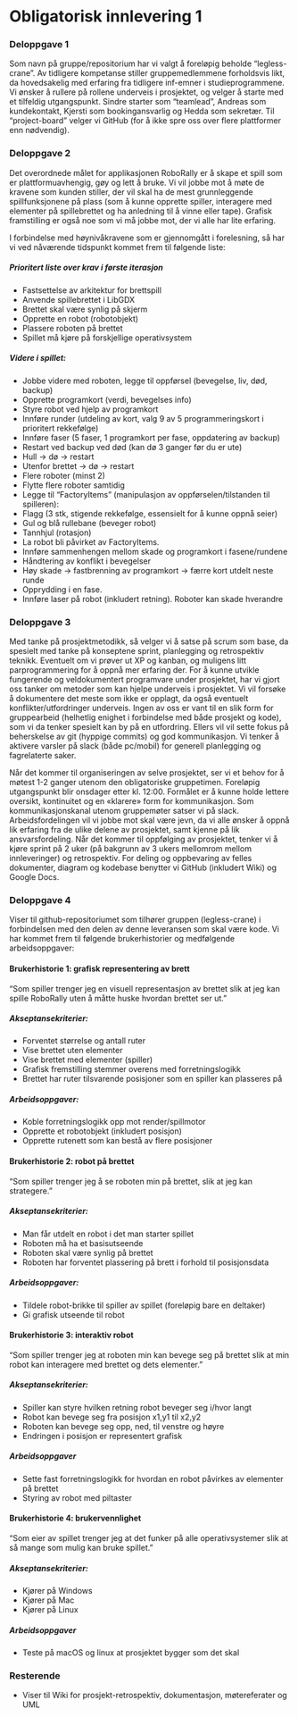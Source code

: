 # Obligatorisk innlevering 1

### Deloppgave 1
Som navn på gruppe/repositorium har vi valgt å foreløpig beholde “legless-crane”. 
Av tidligere kompetanse stiller gruppemedlemmene forholdsvis likt, da hovedsakelig med erfaring fra tidligere inf-emner i studieprogrammene. 
Vi ønsker å rullere på rollene underveis i prosjektet, og velger å starte med et tilfeldig utgangspunkt. 
Sindre starter som “teamlead”, Andreas som kundekontakt, Kjersti som bookingansvarlig og Hedda som sekretær. 
Til “project-board” velger vi GitHub (for å ikke spre oss over flere plattformer enn nødvendig).

### Deloppgave 2
Det overordnede målet for applikasjonen RoboRally er å skape et spill som er plattformuavhengig, gøy og lett å bruke. 
Vi vil jobbe mot å møte de kravene som kunden stiller, der vil skal ha de mest grunnleggende spillfunksjonene på plass (som å kunne opprette spiller, interagere med elementer på spillebrettet og ha anledning til å vinne eller tape). 
Grafisk framstilling er også noe som vi må jobbe mot, der vi alle har lite erfaring. 

I forbindelse med høynivåkravene som er gjennomgått i forelesning, så har vi ved nåværende tidspunkt kommet frem til følgende liste:

##### Prioritert liste over krav i første iterasjon
- Fastsettelse av arkitektur for brettspill
- Anvende spillebrettet i LibGDX
- Brettet skal være synlig på skjerm
- Opprette en robot (robotobjekt)
- Plassere roboten på brettet
- Spillet må kjøre på forskjellige operativsystem

##### Videre i spillet:
- Jobbe videre med roboten, legge til oppførsel (bevegelse, liv, død, backup)
- Opprette programkort (verdi, bevegelses info)
- Styre robot ved hjelp av programkort
- Innføre runder (utdeling av kort, valg 9 av 5 programmeringskort i prioritert rekkefølge)
- Innføre faser (5 faser, 1 programkort per fase, oppdatering av backup)
- Restart ved backup ved død (kan dø 3 ganger før du er ute)
- Hull -> dø -> restart
- Utenfor brettet -> dø -> restart
- Flere roboter (minst 2)
- Flytte flere roboter samtidig
- Legge til “FactoryItems” (manipulasjon av oppførselen/tilstanden til spilleren):
- Flagg (3 stk, stigende rekkefølge, essensielt for å kunne oppnå seier)
- Gul og blå rullebane (beveger robot)
- Tannhjul (rotasjon)
- La robot bli påvirket av FactoryItems. 
- Innføre sammenhengen mellom skade og programkort i fasene/rundene
- Håndtering av konflikt i bevegelser
- Høy skade -> fastbrenning av programkort -> færre kort utdelt neste runde
- Opprydding i en fase. 
- Innføre laser på robot (inkludert retning). Roboter kan skade hverandre


### Deloppgave 3
Med tanke på prosjektmetodikk, så velger vi å satse på scrum som base, da spesielt med tanke på konseptene sprint, planlegging og retrospektiv teknikk. Eventuelt om vi prøver ut XP og kanban, og muligens litt parprogrammering for å oppnå mer erfaring der. For å kunne utvikle fungerende og veldokumentert programvare under prosjektet, har vi gjort oss tanker om metoder som kan hjelpe underveis i prosjektet. Vi vil forsøke å dokumentere det meste som ikke er opplagt, da også eventuelt konflikter/utfordringer underveis. Ingen av oss er vant til en slik form for gruppearbeid (helhetlig enighet i forbindelse med både prosjekt og kode), som vi da tenker spesielt kan by på en utfordring. Ellers vil vil sette fokus på beherskelse av git (hyppige commits) og god kommunikasjon. Vi tenker å aktivere varsler på slack (både pc/mobil) for generell planlegging og fagrelaterte saker.
  
Når det kommer til organiseringen av selve prosjektet, ser vi et behov for å møtest 1-2 ganger utenom den obligatoriske gruppetimen. Foreløpig utgangspunkt blir onsdager etter kl. 12:00. Formålet er å kunne holde lettere oversikt, kontinuitet og en «klarere» form for kommunikasjon. Som kommunikasjonskanal utenom gruppemøter satser vi på slack. Arbeidsfordelingen vil vi  jobbe mot skal være jevn, da vi alle ønsker å oppnå lik erfaring fra de ulike delene av prosjektet, samt kjenne på lik ansvarsfordeling. Når det kommer til oppfølging av prosjektet, tenker vi å kjøre sprint på 2 uker (på bakgrunn av 3 ukers mellomrom mellom innleveringer) og retrospektiv. For deling og oppbevaring av felles dokumenter, diagram og kodebase benytter vi GitHub (inkludert Wiki) og Google Docs.

  
### Deloppgave 4
Viser til github-repositoriumet som tilhører gruppen (legless-crane) i forbindelsen med den
delen av denne leveransen som skal være kode. Vi har kommet frem til følgende brukerhistorier og medfølgende arbeidsoppgaver:
#### Brukerhistorie 1: grafisk representering av brett
“Som spiller trenger jeg en visuell representasjon av brettet slik at jeg kan spille RoboRally uten å måtte huske hvordan brettet ser ut.”

##### Akseptansekriterier:
- Forventet størrelse og antall ruter
- Vise brettet uten elementer
- Vise brettet med elementer (spiller)
- Grafisk fremstilling stemmer overens med forretningslogikk
- Brettet har ruter tilsvarende posisjoner som en spiller kan plasseres på

##### Arbeidsoppgaver:
- Koble forretningslogikk opp mot render/spillmotor
- Opprette et robotobjekt (inkludert posisjon)
- Opprette rutenett som kan bestå av flere posisjoner

#### Brukerhistorie 2: robot på brettet
“Som spiller trenger jeg å se roboten min på brettet, slik at jeg kan strategere.”

##### Akseptansekriterier:
- Man får utdelt en robot i det man starter spillet
- Roboten må ha et basisutseende
- Roboten skal være synlig på brettet
- Roboten har forventet plassering på brett i forhold til posisjonsdata

##### Arbeidsoppgaver:
- Tildele robot-brikke til spiller av spillet (foreløpig bare en deltaker)
- Gi grafisk utseende til robot


#### Brukerhistorie 3: interaktiv robot
“Som spiller trenger jeg at roboten min kan bevege seg på brettet slik at min robot kan interagere med brettet og dets elementer.”

##### Akseptansekriterier:
- Spiller kan styre hvilken retning robot beveger seg i/hvor langt
- Robot kan bevege seg fra posisjon x1,y1 til x2,y2
- Roboten kan bevege seg opp, ned, til venstre og høyre
- Endringen i posisjon er representert grafisk

##### Arbeidsoppgaver
- Sette fast forretningslogikk for hvordan en robot påvirkes av elementer på brettet
- Styring av robot med piltaster




#### Brukerhistorie 4: brukervennlighet
“Som eier av spillet trenger jeg at det funker på alle operativsystemer slik at så mange som mulig kan bruke spillet.”

##### Akseptansekriterier:
- Kjører på Windows
- Kjører på Mac
- Kjører på Linux

##### Arbeidsoppgaver
- Teste på macOS og linux at prosjektet bygger som det skal

### Resterende
- Viser til Wiki for prosjekt-retrospektiv, dokumentasjon, møtereferater og UML
